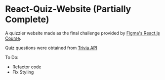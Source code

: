 # React-Quiz-Website (Partially Complete)
A quizzler website made as the final challenge provided by [Figma's React.js Course](https://scrimba.com/learn/learnreact).

Quiz questions were obtained from [Trivia API](https://the-trivia-api.com/docs/#getQuestions)

To Do:
- Refactor code
- Fix Styling
